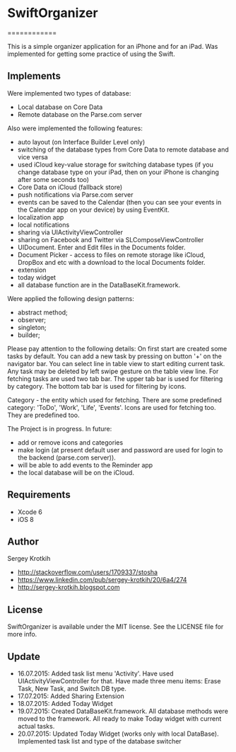 # SwiftOrganizer
============

This is a simple organizer application for an iPhone and for an iPad. 
Was implemented for getting some practice of using the Swift.

## Implements

Were implemented two types of database:
- Local database on Core Data
- Remote database on the Parse.com server

Also were implemented the following features:
- auto layout (on Interface Builder Level only)
- switching of the database types from Core Data to remote database and vice versa
- used iCloud key-value storage for switching database types (if you change database type on your iPad, then on your iPhone is changing after some seconds too)
- Core Data on iCloud (fallback store)
- push notifications via Parse.com server
- events can be saved to the Calendar (then you can see your events in the Calendar app on your device) by using EventKit.
- localization app 
- local notifications 
- sharing via UIActivityViewController
- sharing on Facebook and Twitter via SLComposeViewController
- UIDocument. Enter and Edit files in the Documents folder.
- Document Picker - access to files on remote storage like iCloud, DropBox and etc with a download to the local Documents folder.
- extension
- today widget
- all database function are in the DataBaseKit.framework.

Were applied the following design patterns:
- abstract method;
- observer;
- singleton;
- builder;

Please pay attention to the following details:
On first start are created some tasks by default. 
You can add a new task by pressing on button '+' on the navigator bar. 
You can select line in table view to start editing current task. 
Any task may be deleted by left swipe gesture on the table view line. 
For fetching tasks are used two tab bar. The upper tab bar is used for filtering by category. The bottom tab bar is used for filtering by icons.

Category - the entity which used for fetching. 
There are some predefined category: 'ToDo', 'Work', 'Life', 'Events'.
Icons are used for fetching too. They are predefined too.

The Project is in progress.
In future:
- add or remove icons and categories
- make login (at present default user and password are used for login to the backend (parse.com server)).
- will be able to add events to the Reminder app
- the local database will be on the iCloud.

## Requirements

- Xcode 6
- iOS 8

## Author

Sergey Krotkih 
- http://stackoverflow.com/users/1709337/stosha
- https://www.linkedin.com/pub/sergey-krotkih/20/6a4/274
- http://sergey-krotkih.blogspot.com

## License

SwiftOrganizer is available under the MIT license. See the LICENSE file for more info.

## Update

- 16.07.2015: Added task list menu 'Activity'. Have used UIActivityViewController for that. Have made three menu items:  Erase Task, New Task, and Switch DB type.
- 17.07.2015: Added Sharing Extension
- 18.07.2015: Added Today Widget
- 19.07.2015: Created DataBaseKit.framework. All database methods were moved to the framework. All ready to make Today widget with current actual tasks.
- 20.07.2015: Updated Today Widget (works only with local DataBase). Implemented task list and type of the database switcher
